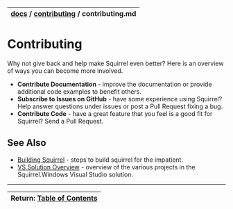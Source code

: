 | [docs](..)  / [contributing](.) / contributing.md
|:---|

# Contributing

Why not give back and help make Squirrel even better? Here is an overview of ways you can become more involved.

* **Contribute Documentation** - improve the documentation or provide additional code examples to benefit others.
* **Subscribe to Issues on GitHub** - have some experience using Squirrel? Help answer questions under issues or post a Pull Request fixing a bug.
* **Contribute Code** -  have a great feature that you feel is a good fit for Squirrel? Send a Pull Request.


## See Also

* [Building Squirrel](building-squirrel.md) - steps to build squirrel for the impatient.
* [VS Solution Overview](vs-solution-overview.md) - overview of the various projects in the Squirrel.Windows Visual Studio solution.

---
| Return: [Table of Contents](../readme.md) |
|----|
